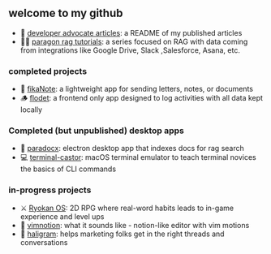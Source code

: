## welcome to my github
- 💁 [developer advocate articles](https://github.com/jackmuva/developer-advocate-articles/blob/main/README.md): a README of my published articles
- 👨‍🏫 [paragon rag tutorials](https://github.com/useparagon/rag-tutorials): a series focused on RAG with data coming from integrations like Google Drive, Slack ,Salesforce, Asana, etc.

### completed projects
- 💌 [fikaNote](https://fikanote.com): a lightweight app for sending letters, notes, or documents
- 🪵 [flodet](https://flodet.com): a frontend only app designed to log activities with all data kept locally
### Completed (but unpublished) desktop apps
- 🔎 [paradocx](https://github.com/jackmuva/paradocx): electron desktop app that indexes docs for rag search
- 💻 [terminal-castor](https://github.com/jackmuva/terminal-castor): macOS terminal emulator to teach terminal novices the basics of CLI commands

### in-progress projects
- ⚔️ [Ryokan OS](https://github.com/jackmuva/ryokan-os): 2D RPG where real-word habits leads to in-game experience and level ups
- 🏃 [vimnotion](https://github.com/jackmuva/vimnotion): what it sounds like - notion-like editor with vim motions
- 🧵 [haligram](https://github.com/jackmuva/haligram): helps marketing folks get in the right threads and conversations
  
